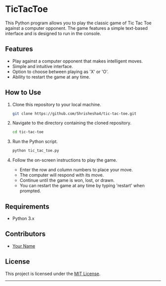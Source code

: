 # TicTacToe

This Python program allows you to play the classic game of Tic Tac Toe against a computer opponent. The game features a simple text-based interface and is designed to run in the console.

## Features

- Play against a computer opponent that makes intelligent moves.
- Simple and intuitive interface.
- Option to choose between playing as 'X' or 'O'.
- Ability to restart the game at any time.

## How to Use

1. Clone this repository to your local machine.
   ```bash
   git clone https://github.com/Shrishesha4/tic-tac-toe.git
   ```
   
2. Navigate to the directory containing the cloned repository.
   ```bash
   cd tic-tac-toe
   ```

3. Run the Python script.
   ```bash
   python tic_tac_toe.py
   ```

4. Follow the on-screen instructions to play the game.
   - Enter the row and column numbers to place your move.
   - The computer will respond with its move.
   - Continue until the game is won, lost, or drawn.
   - You can restart the game at any time by typing 'restart' when prompted.

## Requirements

- Python 3.x

## Contributors

- [Your Name](https://github.com/Shrishesha4)

## License

This project is licensed under the [MIT License](LICENSE).

---